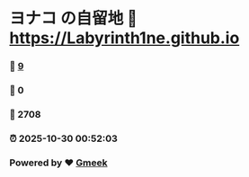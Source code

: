 # ヨナコ の自留地 :link: https://Labyrinth1ne.github.io 
### :page_facing_up: [9](https://Labyrinth1ne.github.io/tag.html) 
### :speech_balloon: 0 
### :hibiscus: 2708 
### :alarm_clock: 2025-10-30 00:52:03 
### Powered by :heart: [Gmeek](https://github.com/Meekdai/Gmeek)
